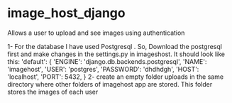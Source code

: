 # image_host_django
Allows a user to upload and see images using authentication


1- For the database I have used Postgresql . So, Download the postgresql first and make changes in the settings.py in imageshost.
   It should look like this:
   'default': {
            'ENGINE': 'django.db.backends.postgresql',
            'NAME': 'imagehost',
            'USER': 'postgres',
            'PASSWORD': 'dhdhdgh',
            'HOST': 'localhost',
            'PORT': 5432,
            }
2- create an empty folder uploads in the same directory where other folders of imagehost app are stored. This folder stores the images of each user
